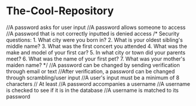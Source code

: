 # The-Cool-Repository

//A password asks for user input
//A password allows someone to access
//A password that is not correctly inputted is denied access
    /*
    Security questions:
      1. What city were you born in?
      2. What is your oldest sibling's middle name?
      3. What was the first concert you attended
      4. What was the make and model of your first car?
      5. In what city or town did your parents meet?
      6. What was the name of your first pet?
      7. What was your mother's maiden name?
    */
//A password can be changed by sending verification through email or text
  //After verification, a password can be changed through scrambling/user input
    //A user's input must be a minimum of 8 characters
    // At least 
//A password accompanies a username
  //A username is checked to see if it is in the database
  //A username is matched to its password
